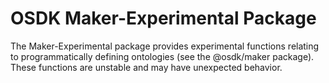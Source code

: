 # OSDK Maker-Experimental Package

The Maker-Experimental package provides experimental functions relating to programmatically defining ontologies (see the @osdk/maker package). These functions are unstable and may have unexpected behavior. 